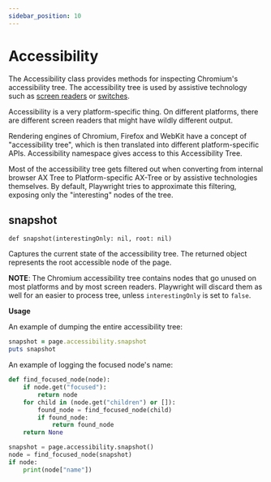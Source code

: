 ```yaml
---
sidebar_position: 10
---
```


# Accessibility


The Accessibility class provides methods for inspecting Chromium's accessibility tree. The accessibility tree is used by
assistive technology such as [screen readers](https://en.wikipedia.org/wiki/Screen_reader) or
[switches](https://en.wikipedia.org/wiki/Switch_access).

Accessibility is a very platform-specific thing. On different platforms, there are different screen readers that might
have wildly different output.

Rendering engines of Chromium, Firefox and WebKit have a concept of "accessibility tree", which is then translated into different
platform-specific APIs. Accessibility namespace gives access to this Accessibility Tree.

Most of the accessibility tree gets filtered out when converting from internal browser AX Tree to Platform-specific AX-Tree or by
assistive technologies themselves. By default, Playwright tries to approximate this filtering, exposing only the
"interesting" nodes of the tree.

## snapshot

```
def snapshot(interestingOnly: nil, root: nil)
```


Captures the current state of the accessibility tree. The returned object represents the root accessible node of the
page.

**NOTE**: The Chromium accessibility tree contains nodes that go unused on most platforms and by most screen readers. Playwright
will discard them as well for an easier to process tree, unless `interestingOnly` is set to `false`.

**Usage**

An example of dumping the entire accessibility tree:

```ruby
snapshot = page.accessibility.snapshot
puts snapshot
```

An example of logging the focused node's name:

```python sync title=example_3d67a99411b5f924d573427b6f54aff63f7241f2b810959b79948bd3b522404a.py
def find_focused_node(node):
    if node.get("focused"):
        return node
    for child in (node.get("children") or []):
        found_node = find_focused_node(child)
        if found_node:
            return found_node
    return None

snapshot = page.accessibility.snapshot()
node = find_focused_node(snapshot)
if node:
    print(node["name"])

```
